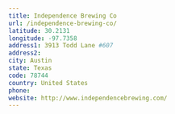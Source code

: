 ```yaml
---
title: Independence Brewing Co
url: /independence-brewing-co/
latitude: 30.2131
longitude: -97.7358
address1: 3913 Todd Lane #607
address2: 
city: Austin
state: Texas
code: 78744
country: United States
phone: 
website: http://www.independencebrewing.com/
---
```


